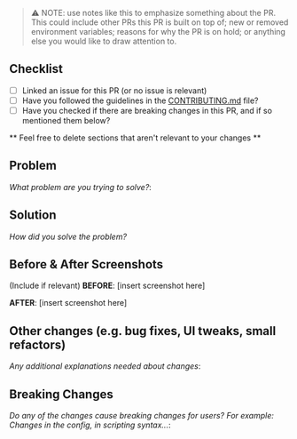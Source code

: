 > ⚠️ NOTE: use notes like this to emphasize something about the PR. This could include other PRs this PR is built on top of; new or removed environment variables; reasons for why the PR is on hold; or anything else you would like to draw attention to.

## Checklist

- [ ] Linked an issue for this PR (or no issue is relevant)
- [ ] Have you followed the guidelines in the [CONTRIBUTING.md](CONTRIBUTING.md) file?
- [ ] Have you checked if there are breaking changes in this PR, and if so mentioned them below?

** Feel free to delete sections that aren't relevant to your changes **

## Problem

_What problem are you trying to solve?_:


## Solution

_How did you solve the problem?_

## Before & After Screenshots

(Include if relevant)
**BEFORE**:
[insert screenshot here]

**AFTER**:
[insert screenshot here]

## Other changes (e.g. bug fixes, UI tweaks, small refactors)

_Any additional explanations needed about changes_:

## Breaking Changes

_Do any of the changes cause breaking changes for users? For example: Changes in the config, in scripting syntax..._:
